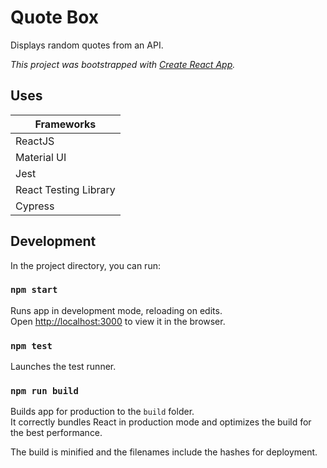 # Quote Box

Displays random quotes from an API.

*This project was bootstrapped with [Create React App](https://github.com/facebook/create-react-app).*

## Uses

| Frameworks            |
|-----------------------|
| ReactJS               |
| Material UI           |
| Jest                  |
| React Testing Library |
| Cypress               |

## Development

In the project directory, you can run:

### `npm start`

Runs app in development mode, reloading on edits.\
Open [http://localhost:3000](http://localhost:3000) to view it in the browser.

### `npm test`

Launches the test runner.

### `npm run build`

Builds app for production to the `build` folder.\
It correctly bundles React in production mode and optimizes the build for the best performance.

The build is minified and the filenames include the hashes for deployment.
